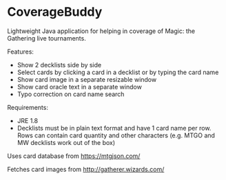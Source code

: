 # CoverageBuddy
Lightweight Java application for helping in coverage of Magic: the Gathering live tournaments.

Features:
* Show 2 decklists side by side
* Select cards by clicking a card in a decklist or by typing the card name
* Show card image in a separate resizable window
* Show card oracle text in a separate window
* Typo correction on card name search

Requirements:
* JRE 1.8
* Decklists must be in plain text format and have 1 card name per row. Rows can contain card quantity and other characters (e.g. MTGO and MW decklists work out of the box)

Uses card database from https://mtgjson.com/

Fetches card images from http://gatherer.wizards.com/
